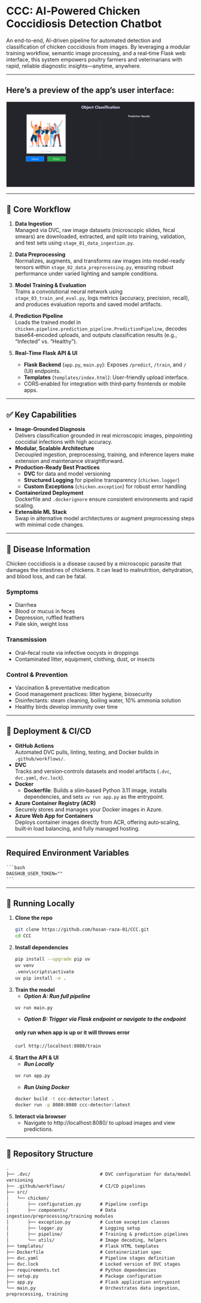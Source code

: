 # CCC: AI‑Powered Chicken Coccidiosis Detection Chatbot

An end-to-end, AI-driven pipeline for automated detection and classification of chicken coccidiosis from images. By leveraging a modular training workflow, semantic image processing, and a real‑time Flask web interface, this system empowers poultry farmers and veterinarians with rapid, reliable diagnostic insights—anytime, anywhere.

---

## Here’s a preview of the app’s user interface:
![UI Screenshot](./screenshots/ui-preview.png)

---

## 🔧 Core Workflow

1. **Data Ingestion**  
   Managed via DVC, raw image datasets (microscopic slides, fecal smears) are downloaded, extracted, and split into training, validation, and test sets using `stage_01_data_ingestion.py`.

2. **Data Preprocessing**  
   Normalizes, augments, and transforms raw images into model-ready tensors within `stage_02_data_preprocessing.py`, ensuring robust performance under varied lighting and sample conditions.

3. **Model Training & Evaluation**  
   Trains a convolutional neural network using `stage_03_train_and_eval.py`, logs metrics (accuracy, precision, recall), and produces evaluation reports and saved model artifacts.

4. **Prediction Pipeline**  
   Loads the trained model in `chicken.pipeline.prediction_pipeline.PredictionPipeline`, decodes base64‑encoded uploads, and outputs classification results (e.g., “Infected” vs. “Healthy”).

5. **Real‑Time Flask API & UI**  
   - **Flask Backend** (`app.py`, `main.py`): Exposes `/predict`, `/train`, and `/` (UI) endpoints.  
   - **Templates** (`templates/index.html`): User-friendly upload interface.  
   - CORS‑enabled for integration with third‑party frontends or mobile apps.

---

## ✅ Key Capabilities

- **Image‑Grounded Diagnosis**  
  Delivers classification grounded in real microscopic images, pinpointing coccidial infections with high accuracy.  
- **Modular, Scalable Architecture**  
  Decoupled ingestion, preprocessing, training, and inference layers make extension and maintenance straightforward.  
- **Production‑Ready Best Practices**  
  - **DVC** for data and model versioning  
  - **Structured Logging** for pipeline transparency (`chicken.logger`)  
  - **Custom Exceptions** (`chicken.exception`) for robust error handling  
- **Containerized Deployment**  
  Dockerfile and `.dockerignore` ensure consistent environments and rapid scaling.  
- **Extensible ML Stack**  
  Swap in alternative model architectures or augment preprocessing steps with minimal code changes.

---

## 🐔 Disease Information

Chicken coccidiosis is a disease caused by a microscopic parasite that damages the intestines of chickens. It can lead to malnutrition, dehydration, and blood loss, and can be fatal.

### Symptoms  
- Diarrhea  
- Blood or mucus in feces  
- Depression, ruffled feathers  
- Pale skin, weight loss  

### Transmission  
- Oral–fecal route via infective oocysts in droppings  
- Contaminated litter, equipment, clothing, dust, or insects  

### Control & Prevention  
- Vaccination & preventative medication  
- Good management practices: litter hygiene, biosecurity  
- Disinfectants: steam cleaning, boiling water, 10% ammonia solution  
- Healthy birds develop immunity over time  

---

## 🚀 Deployment & CI/CD

- **GitHub Actions**  
  Automated DVC pulls, linting, testing, and Docker builds in `.github/workflows/`.
- **DVC**  
  Tracks and version‑controls datasets and model artifacts (`.dvc`, `dvc.yaml`, `dvc.lock`).
- **Docker**  
  - **Dockerfile**: Builds a slim‑based Python 3.11 image, installs dependencies, and sets `uv run app.py` as the entrypoint.
- **Azure Container Registry (ACR)**  
  Securely stores and manages your Docker images in Azure.
- **Azure Web App for Containers**  
  Deploys container images directly from ACR, offering auto‑scaling, built‑in load balancing, and fully managed hosting.

---

## Required Environment Variables
    ```bash
    DAGSHUB_USER_TOKEN=""
    ```

---

## 🏃 Running Locally

1. **Clone the repo**  
    ```bash
    git clone https://github.com/hasan-raza-01/CCC.git
    cd CCC
    ```
2. **Install dependencies**
   ```bash
   pip install --upgrade pip uv
   uv venv 
   .venv\scripts\activate
   uv pip install -e .
   ```
3. **Train the model**
    - ***Option A: Run full pipeline***
    ```
    uv run main.py
    ```
    - ***Option B: Trigger via Flask endpoint or navigate to the endpoint***
    #### only run when app is up or it will throws error
    ```bash 
    curl http://localhost:8080/train
    ```
4. **Start the API & UI**
    - ***Run Locally***
    ```bash 
    uv run app.py
    ```
    - ***Run Using Docker***
    ```bash 
    docker build -t ccc-detector:latest .
    docker run -p 8080:8080 ccc-detector:latest
    ```
5. **Interact via browser** 
    - Navigate to http://localhost:8080/ to upload images and view predictions.

---

## 📂 Repository Structure 
``` 
.
├── .dvc/                          # DVC configuration for data/model versioning
├── .github/workflows/             # CI/CD pipelines
├── src/
│   └── chicken/
│       ├── configuration.py       # Pipeline configs
│       ├── components/            # Data ingestion/preprocessing/training modules
│       ├── exception.py           # Custom exception classes
│       ├── logger.py              # Logging setup
│       ├── pipeline/              # Training & prediction pipelines
│       └── utils/                 # Image decoding, helpers
├── templates/                     # Flask HTML templates
├── Dockerfile                     # Containerization spec
├── dvc.yaml                       # Pipeline stages definition
├── dvc.lock                       # Locked version of DVC stages
├── requirements.txt               # Python dependencies
├── setup.py                       # Package configuration
├── app.py                         # Flask application entrypoint
└── main.py                        # Orchestrates data ingestion, preprocessing, training
```
